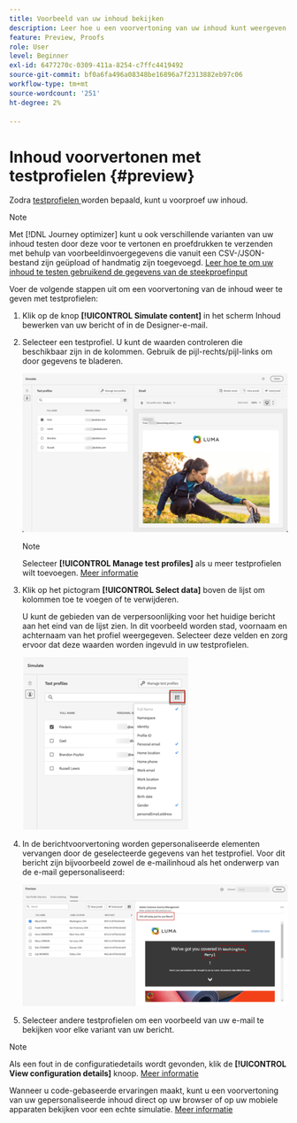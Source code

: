 ```yaml
---
title: Voorbeeld van uw inhoud bekijken
description: Leer hoe u een voorvertoning van uw inhoud kunt weergeven.
feature: Preview, Proofs
role: User
level: Beginner
exl-id: 6477270c-0309-411a-8254-c7ffc4419492
source-git-commit: bf0a6fa496a08348be16896a7f2313882eb97c06
workflow-type: tm+mt
source-wordcount: '251'
ht-degree: 2%

---
```


# Inhoud voorvertonen met testprofielen {#preview}

<!--## Preview your content {#preview-content}-->

Zodra [ testprofielen ](test-profiles.md) worden bepaald, kunt u voorproef uw inhoud.

>[!NOTE]
>
>Met [!DNL Journey optimizer] kunt u ook verschillende varianten van uw inhoud testen door deze voor te vertonen en proefdrukken te verzenden met behulp van voorbeeldinvoergegevens die vanuit een CSV-/JSON-bestand zijn geüpload of handmatig zijn toegevoegd. [ Leer hoe te om uw inhoud te testen gebruikend de gegevens van de steekproefinput ](../test-approve/simulate-sample-input.md)

Voer de volgende stappen uit om een voorvertoning van de inhoud weer te geven met testprofielen:

1. Klik op de knop **[!UICONTROL Simulate content]** in het scherm Inhoud bewerken van uw bericht of in de Designer-e-mail.

1. Selecteer een testprofiel. U kunt de waarden controleren die beschikbaar zijn in de kolommen. Gebruik de pijl-rechts/pijl-links om door gegevens te bladeren.

   ![](../email/assets/preview-select-profile.png)

   >[!NOTE]
   >
   >Selecteer **[!UICONTROL Manage test profiles]** als u meer testprofielen wilt toevoegen. [Meer informatie](test-profiles.md)

1. Klik op het pictogram **[!UICONTROL Select data]** boven de lijst om kolommen toe te voegen of te verwijderen.

   U kunt de gebieden van de verpersoonlijking voor het huidige bericht aan het eind van de lijst zien. In dit voorbeeld worden stad, voornaam en achternaam van het profiel weergegeven. Selecteer deze velden en zorg ervoor dat deze waarden worden ingevuld in uw testprofielen.

   ![](../email/assets/preview-select-data.png)

1. In de berichtvoorvertoning worden gepersonaliseerde elementen vervangen door de geselecteerde gegevens van het testprofiel. Voor dit bericht zijn bijvoorbeeld zowel de e-mailinhoud als het onderwerp van de e-mail gepersonaliseerd:

   ![](../email/assets/preview-test-profile.png)

1. Selecteer andere testprofielen om een voorbeeld van uw e-mail te bekijken voor elke variant van uw bericht.

>[!NOTE]
>
>Als een fout in de configuratiedetails wordt gevonden, klik de **[!UICONTROL View configuration details]** knoop. [Meer informatie](../email/surface-personalization.md#check-configuration)

Wanneer u code-gebaseerde ervaringen maakt, kunt u een voorvertoning van uw gepersonaliseerde inhoud direct op uw browser of op uw mobiele apparaten bekijken voor een echte simulatie. [Meer informatie](../code-based/test-code-based.md#preview-on-device)

